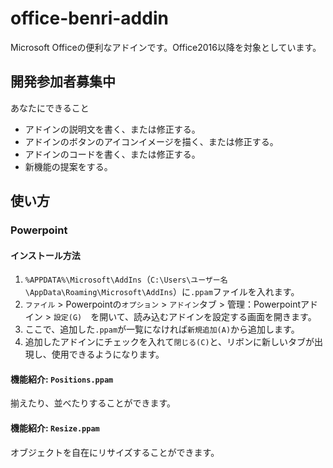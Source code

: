 # office-benri-addin

Microsoft Officeの便利なアドインです。Office2016以降を対象としています。

## 開発参加者募集中

あなたにできること

- アドインの説明文を書く、または修正する。
- アドインのボタンのアイコンイメージを描く、または修正する。
- アドインのコードを書く、または修正する。
- 新機能の提案をする。

## 使い方

### Powerpoint

#### インストール方法

1. `%APPDATA%\Microsoft\AddIns`（`C:\Users\ユーザー名\AppData\Roaming\Microsoft\AddIns`）に`.ppam`ファイルを入れます。
2. `ファイル` > Powerpointの`オプション` > `アドイン`タブ > 管理：Powerpointアドイン > `設定(G)`　を開いて、読み込むアドインを設定する画面を開きます。
3. ここで、追加した`.ppam`が一覧になければ`新規追加(A)`から追加します。
4. 追加したアドインにチェックを入れて`閉じる(C)`と、リボンに新しいタブが出現し、使用できるようになります。

#### 機能紹介: `Positions.ppam`

揃えたり、並べたりすることができます。


#### 機能紹介: `Resize.ppam`

オブジェクトを自在にリサイズすることができます。
